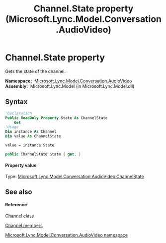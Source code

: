 ﻿---
title: Channel.State property  (Microsoft.Lync.Model.Conversation.AudioVideo)
TOCTitle: 'State property '
ms:assetid: P:Microsoft.Lync.Model.Conversation.AudioVideo.Channel.State_DI_3_UC_OCS14MrefLyncWPF
ms:mtpsurl: https://msdn.microsoft.com/en-us/library/microsoft.lync.model.conversation.audiovideo.channel.state_di_3_uc_ocs14mreflyncwpf(v=office.15)
ms:contentKeyID: 48599400
ms.date: 07/28/2014
mtps_version: v=office.15
f1_keywords:
- Microsoft.Lync.Model.Conversation.AudioVideo.Channel.State
dev_langs:
- CSharp
- JScript
- VB
- other
---

# Channel.State property

Gets the state of the channel.

**Namespace:**  [Microsoft.Lync.Model.Conversation.AudioVideo](microsoft-lync-model-conversation-audiovideo-namespace_2.md)  
**Assembly:**  Microsoft.Lync.Model (in Microsoft.Lync.Model.dll)

## Syntax

``` vb
'Declaration
Public ReadOnly Property State As ChannelState
    Get
'Usage
Dim instance As Channel
Dim value As ChannelState

value = instance.State
```

``` csharp
public ChannelState State { get; }
```

#### Property value

Type: [Microsoft.Lync.Model.Conversation.AudioVideo.ChannelState](channelstate-enumeration-microsoft-lync-model-conversation-audiovideo_2.md)  

## See also

#### Reference

[Channel class](channel-class-microsoft-lync-model-conversation-audiovideo_2.md)

[Channel members](channel-members-microsoft-lync-model-conversation-audiovideo_2.md)

[Microsoft.Lync.Model.Conversation.AudioVideo namespace](microsoft-lync-model-conversation-audiovideo-namespace_2.md)


